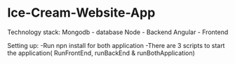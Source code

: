 # Ice-Cream-Website-App
Technology stack:
Mongodb - database
Node - Backend
Angular - Frontend


Setting up:
-Run npn install for both application
-There are 3 scripts to start the application( RunFrontEnd, runBackEnd & runBothApplication)
